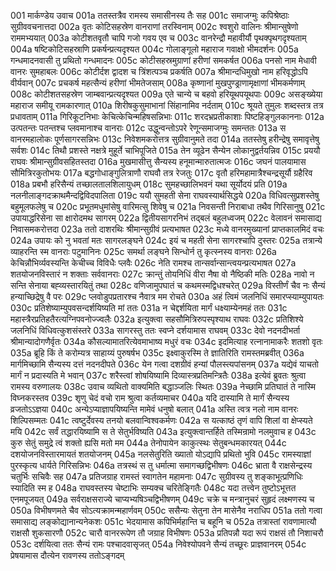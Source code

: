 001	मार्कण्डेय उवाच
001a	ततस्तत्रैव रामस्य समासीनस्य तैः सह
001c	समाजग्मुः कपिश्रेष्ठाः सुग्रीववचनात्तदा
002a	वृतः कोटिसहस्रेण वानराणां तरस्विनाम्
002c	श्वशुरो वालिनः श्रीमान्सुषेणो राममभ्ययात्
003a	कोटीशतवृतौ चापि गजो गवय एव च
003c	वानरेन्द्रौ महावीर्यौ पृथक्पृथगदृश्यताम्
004a	षष्टिकोटिसहस्राणि प्रकर्षन्प्रत्यदृश्यत
004c	गोलाङ्गूलो महाराज गवाक्षो भीमदर्शनः
005a	गन्धमादनवासी तु प्रथितो गन्धमादनः
005c	कोटीसहस्रमुग्राणां हरीणां समकर्षत
006a	पनसो नाम मेधावी वानरः सुमहाबलः
006c	कोटीर्दश द्वादश च त्रिंशत्पञ्च प्रकर्षति
007a	श्रीमान्दधिमुखो नाम हरिवृद्धोऽपि वीर्यवान्
007c	प्रचकर्ष महत्सैन्यं हरीणां भीमतेजसाम्
008a	कृष्णानां मुखपुण्ड्राणामृक्षाणां भीमकर्मणाम्
008c	कोटीशतसहस्रेण जाम्बवान्प्रत्यदृश्यत
009a	एते चान्ये च बहवो हरियूथपयूथपाः
009c	असङ्ख्येया महाराज समीयू रामकारणात्
010a	शिरीषकुसुमाभानां सिंहानामिव नर्दताम्
010c	श्रूयते तुमुलः शब्दस्तत्र तत्र प्रधावताम्
011a	गिरिकूटनिभाः केचित्केचिन्महिषसन्निभाः
011c	शरदभ्रप्रतीकाशाः पिष्टहिङ्गुलकाननाः
012a	उत्पतन्तः पतन्तश्च प्लवमानाश्च वानराः
012c	उद्धुन्वन्तोऽपरे रेणून्समाजग्मुः समन्ततः
013a	स वानरमहालोकः पूर्णसागरसन्निभः
013c	निवेशमकरोत्तत्र सुग्रीवानुमते तदा
014a	ततस्तेषु हरीन्द्रेषु समावृत्तेषु सर्वशः
014c	तिथौ प्रशस्ते नक्षत्रे मुहूर्ते चाभिपूजिते
015a	तेन व्यूढेन सैन्येन लोकानुद्वर्तयन्निव
015c	प्रययौ राघवः श्रीमान्सुग्रीवसहितस्तदा
016a	मुखमासीत्तु सैन्यस्य हनूमान्मारुतात्मजः
016c	जघनं पालयामास सौमित्रिरकुतोभयः
017a	बद्धगोधाङ्गुलित्राणौ राघवौ तत्र रेजतुः
017c	वृतौ हरिमहामात्रैश्चन्द्रसूर्यौ ग्रहैरिव
018a	प्रबभौ हरिसैन्यं तच्छालतालशिलायुधम्
018c	सुमहच्छालिभवनं यथा सूर्योदयं प्रति
019a	नलनीलाङ्गदक्राथमैन्दद्विविदपालिता
019c	ययौ सुमहती सेना राघवस्यार्थसिद्धये
020a	विधिवत्सुप्रशस्तेषु बहुमूलफलेषु च
020c	प्रभूतमधुमांसेषु वारिमत्सु शिवेषु च
021a	निवसन्ती निराबाधा तथैव गिरिसानुषु
021c	उपायाद्धरिसेना सा क्षारोदमथ सागरम्
022a	द्वितीयसागरनिभं तद्बलं बहुलध्वजम्
022c	वेलावनं समासाद्य निवासमकरोत्तदा
023a	ततो दाशरथिः श्रीमान्सुग्रीवं प्रत्यभाषत
023c	मध्ये वानरमुख्यानां प्राप्तकालमिदं वचः
024a	उपायः को नु भवतां मतः सागरलङ्घने
024c	इयं च महती सेना सागरश्चापि दुस्तरः
025a	तत्रान्ये व्याहरन्ति स्म वानराः पटुमानिनः
025c	समर्था लङ्घने सिन्धोर्न तु कृत्स्नस्य वानराः
026a	केचिन्नौभिर्व्यवस्यन्ति केचीच्च विविधैः प्लवैः
026c	नेति रामश्च तान्सर्वान्सान्त्वयन्प्रत्यभाषत
027a	शतयोजनविस्तारं न शक्ताः सर्ववानराः
027c	क्रान्तुं तोयनिधिं वीरा नैषा वो नैष्ठिकी मतिः
028a	नावो न सन्ति सेनाया बह्व्यस्तारयितुं तथा
028c	वणिजामुपघातं च कथमस्मद्विधश्चरेत्
029a	विस्तीर्णं चैव नः सैन्यं हन्याच्छिद्रेषु वै परः
029c	प्लवोडुपप्रतारश्च नैवात्र मम रोचते
030a	अहं त्विमं जलनिधिं समारप्स्याम्युपायतः
030c	प्रतिशेष्याम्युपवसन्दर्शयिष्यति मां ततः
031a	न चेद्दर्शयिता मार्गं धक्ष्याम्येनमहं ततः
031c	महास्त्रैरप्रतिहतैरत्यग्निपवनोज्ज्वलैः
032a	इत्युक्त्वा सहसौमित्रिरुपस्पृश्याथ राघवः
032c	प्रतिशिश्ये जलनिधिं विधिवत्कुशसंस्तरे
033a	सागरस्तु ततः स्वप्ने दर्शयामास राघवम्
033c	देवो नदनदीभर्ता श्रीमान्यादोगणैर्वृतः
034a	कौसल्यामातरित्येवमाभाष्य मधुरं वचः
034c	इदमित्याह रत्नानामाकरैः शतशो वृतः
035a	ब्रूहि किं ते करोम्यत्र साहाय्यं पुरुषर्षभ
035c	इक्ष्वाकुरस्मि ते ज्ञातिरिति रामस्तमब्रवीत्
036a	मार्गमिच्छामि सैन्यस्य दत्तं नदनदीपते
036c	येन गत्वा दशग्रीवं हन्यां पौलस्त्यपांसनम्
037a	यद्येवं याचतो मार्गं न प्रदास्यति मे भवान्
037c	शरैस्त्वां शोषयिष्यामि दिव्यास्त्रप्रतिमन्त्रितैः
038a	इत्येवं ब्रुवतः श्रुत्वा रामस्य वरुणालयः
038c	उवाच व्यथितो वाक्यमिति बद्धाञ्जलिः स्थितः
039a	नेच्छामि प्रतिघातं ते नास्मि विघ्नकरस्तव
039c	शृणु चेदं वचो राम श्रुत्वा कर्तव्यमाचर
040a	यदि दास्यामि ते मार्गं सैन्यस्य व्रजतोऽऽज्ञया
040c	अन्येऽप्याज्ञापयिष्यन्ति मामेवं धनुषो बलात्
041a	अस्ति त्वत्र नलो नाम वानरः शिल्पिसम्मतः
041c	त्वष्टुर्देवस्य तनयो बलवान्विश्वकर्मणः
042a	स यत्काष्ठं तृणं वापि शिलां वा क्षेप्स्यते मयि
042c	सर्वं तद्धारयिष्यामि स ते सेतुर्भविष्यति
043a	इत्युक्त्वान्तर्हिते तस्मिन्रामो नलमुवाच ह
043c	कुरु सेतुं समुद्रे त्वं शक्तो ह्यसि मतो मम
044a	तेनोपायेन काकुत्स्थः सेतुबन्धमकारयत्
044c	दशयोजनविस्तारमायतं शतयोजनम्
045a	नलसेतुरिति ख्यातो योऽद्यापि प्रथितो भुवि
045c	रामस्याज्ञां पुरस्कृत्य धार्यते गिरिसन्निभः
046a	तत्रस्थं स तु धर्मात्मा समागच्छद्विभीषणः
046c	भ्राता वै राक्षसेन्द्रस्य चतुर्भिः सचिवैः सह
047a	प्रतिजग्राह रामस्तं स्वागतेन महामनाः
047c	सुग्रीवस्य तु शङ्काभूत्प्रणिधिः स्यादिति स्म ह
048a	राघवस्तस्य चेष्टाभिः सम्यक्च चरितेङ्गितैः
048c	यदा तत्त्वेन तुष्टोऽभूत्तत एनमपूजयत्
049a	सर्वराक्षसराज्ये चाप्यभ्यषिञ्चद्विभीषणम्
049c	चक्रे च मन्त्रानुचरं सुहृदं लक्ष्मणस्य च
050a	विभीषणमते चैव सोऽत्यक्रामन्महार्णवम्
050c	ससैन्यः सेतुना तेन मासेनैव नराधिप
051a	ततो गत्वा समासाद्य लङ्कोद्यानान्यनेकशः
051c	भेदयामास कपिभिर्महान्ति च बहूनि च
052a	तत्रास्तां रावणामात्यौ राक्षसौ शुकसारणौ
052c	चारौ वानररूपेण तौ जग्राह विभीषणः
053a	प्रतिपन्नौ यदा रूपं राक्षसं तौ निशाचरौ
053c	दर्शयित्वा ततः सैन्यं रामः पश्चादवासृजत्
054a	निवेश्योपवने सैन्यं तच्छूरः प्राज्ञवानरम्
054c	प्रेषयामास दौत्येन रावणस्य ततोऽङ्गदम्
